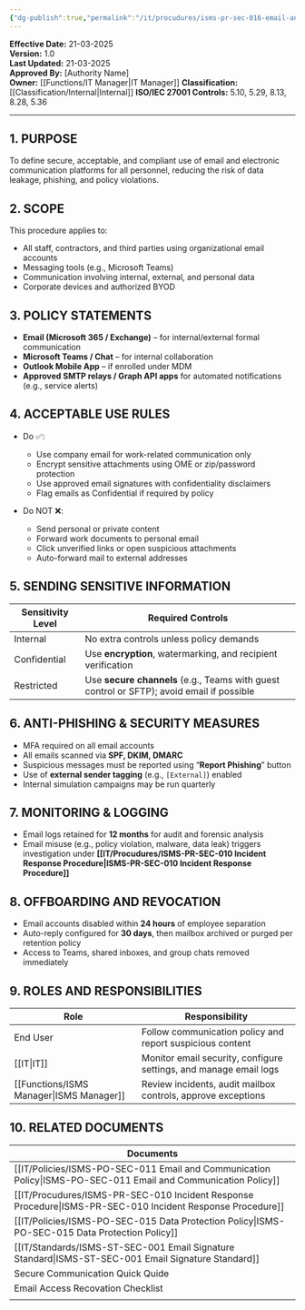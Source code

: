 ```yaml
---
{"dg-publish":true,"permalink":"/it/procudures/isms-pr-sec-016-email-and-communication-usage/","tags":["procedure","email","communication"],"noteIcon":"default"}
---
```


 **Effective Date:** 21-03-2025  
**Version:** 1.0  
**Last Updated:** 21-03-2025  
**Approved By:** [Authority Name]  
**Owner:** [[Functions/IT Manager\|IT Manager]]
**Classification:** [[Classification/Internal\|Internal]]
**ISO/IEC 27001 Controls:** 5.10, 5.29, 8.13, 8.28, 5.36

---
## **1. PURPOSE**  
To define secure, acceptable, and compliant use of email and electronic communication platforms for all personnel, reducing the risk of data leakage, phishing, and policy violations.
## **2. SCOPE**
This procedure applies to:
- All staff, contractors, and third parties using organizational email accounts
- Messaging tools (e.g., Microsoft Teams)
- Communication involving internal, external, and personal data
- Corporate devices and authorized BYOD
## **3. POLICY STATEMENTS** 
- **Email (Microsoft 365 / Exchange)** – for internal/external formal communication
- **Microsoft Teams / Chat** – for internal collaboration
- **Outlook Mobile App** – if enrolled under MDM
- **Approved SMTP relays / Graph API apps** for automated notifications (e.g., service alerts)

## **4. ACCEPTABLE USE RULES**
- Do ✅:
    - Use company email for work-related communication only
    - Encrypt sensitive attachments using OME or zip/password protection
    - Use approved email signatures with confidentiality disclaimers
    - Flag emails as Confidential if required by policy
        
- Do NOT ❌:
    - Send personal or private content
    - Forward work documents to personal email
    - Click unverified links or open suspicious attachments
    - Auto-forward mail to external addresses
## **5. SENDING SENSITIVE INFORMATION**  

| Sensitivity Level | Required Controls                                                                         |
| ----------------- | ----------------------------------------------------------------------------------------- |
| Internal          | No extra controls unless policy demands                                                   |
| Confidential      | Use **encryption**, watermarking, and recipient verification                              |
| Restricted        | Use **secure channels** (e.g., Teams with guest control or SFTP); avoid email if possible |
## **6. ANTI-PHISHING & SECURITY MEASURES**  
- MFA required on all email accounts
- All emails scanned via **SPF, DKIM, DMARC**
- Suspicious messages must be reported using “**Report Phishing**” button
- Use of **external sender tagging** (e.g., `[External]`) enabled
- Internal simulation campaigns may be run quarterly
## **7. MONITORING & LOGGING**  
- Email logs retained for **12 months** for audit and forensic analysis
- Email misuse (e.g., policy violation, malware, data leak) triggers investigation under **[[IT/Procudures/ISMS-PR-SEC-010 Incident Response Procedure\|ISMS-PR-SEC-010 Incident Response Procedure]]**
## **8. OFFBOARDING AND REVOCATION**
- Email accounts disabled within **24 hours** of employee separation
- Auto-reply configured for **30 days**, then mailbox archived or purged per retention policy
- Access to Teams, shared inboxes, and group chats removed immediately

## **9. ROLES AND RESPONSIBILITIES**

| Role             | Responsibility                                                    |
| ---------------- | ----------------------------------------------------------------- |
| End User         | Follow communication policy and report suspicious content         |
| [[IT\|IT]]           | Monitor email security, configure settings, and manage email logs |
| [[Functions/ISMS Manager\|ISMS Manager]] | Review incidents, audit mailbox controls, approve exceptions      |
## **10. RELATED DOCUMENTS**

| Documents                                          |
| -------------------------------------------------- |
| [[IT/Policies/ISMS-PO-SEC-011 Email and Communication Policy\|ISMS-PO-SEC-011 Email and Communication Policy]] |
| [[IT/Procudures/ISMS-PR-SEC-010 Incident Response Procedure\|ISMS-PR-SEC-010 Incident Response Procedure]]    |
| [[IT/Policies/ISMS-PO-SEC-015 Data Protection Policy\|ISMS-PO-SEC-015 Data Protection Policy]]         |
| [[IT/Standards/ISMS-ST-SEC-001 Email Signature Standard\|ISMS-ST-SEC-001 Email Signature Standard]]       |
| Secure Communication Quick Quide                   |
| Email Access Recovation Checklist                  |
|                                                    |








